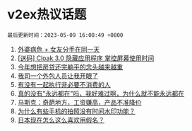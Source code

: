 # v2ex热议话题

`最后更新时间：2023-05-09 16:08:49 +0800`

1. [外婆病危 + 女友分手在同一天](https://www.v2ex.com/t/938311)
1. [[送码] Cloak 3.0 隐藏应用程序 掌控屏幕使用时间](https://www.v2ex.com/t/938316)
1. [今年想把房贷还完躺平的念头越来越重](https://www.v2ex.com/t/938367)
1. [我司一个外包人员让我开眼了](https://www.v2ex.com/t/938335)
1. [有没有一起执行非必要不消费的人](https://www.v2ex.com/t/938467)
1. [真的没有"永远都在"吗，我好难过啊，为什么就不能永远都在](https://www.v2ex.com/t/938493)
1. [马斯克：奇葩地方，工资嫌高，产品不准降价](https://www.v2ex.com/t/938506)
1. [为什么有些手机的拍照没有时间水印功能？](https://www.v2ex.com/t/938413)
1. [日本现在怎么这么喜欢用假名？](https://www.v2ex.com/t/938337)

